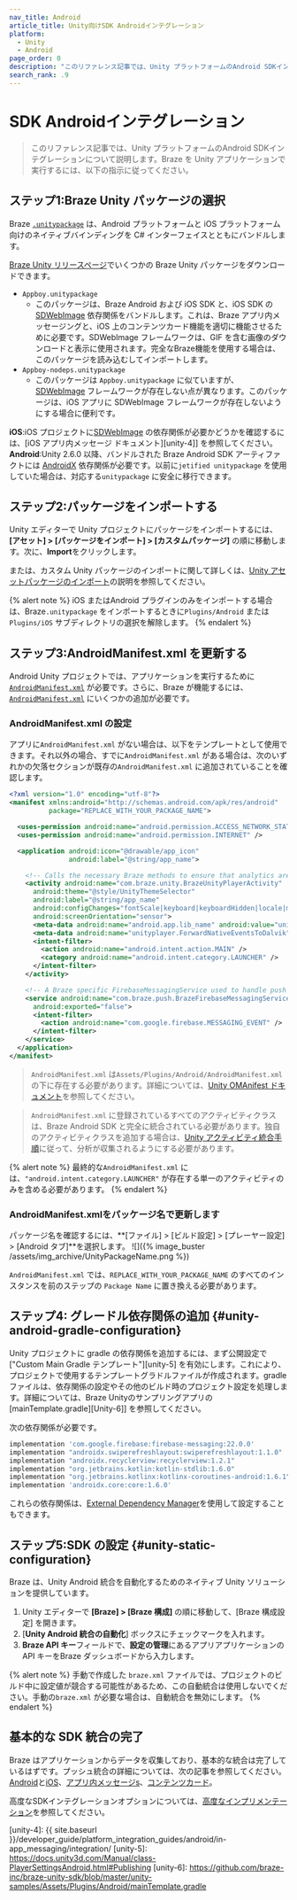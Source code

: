 ```yaml
---
nav_title: Android
article_title: Unity向けSDK Androidインテグレーション
platform: 
  - Unity
  - Android
page_order: 0
description: "このリファレンス記事では、Unity プラットフォームのAndroid SDKインテグレーションについて説明します。"
search_rank: .9
---
```


# SDK Androidインテグレーション

> このリファレンス記事では、Unity プラットフォームのAndroid SDKインテグレーションについて説明します。Braze を Unity アプリケーションで実行するには、以下の指示に従ってください。

## ステップ1:Braze Unity パッケージの選択

Braze [`.unitypackage`][41] は、Android プラットフォームと iOS プラットフォーム向けのネイティブバインディングを C# インターフェイスとともにバンドルします。

[Braze Unity リリースページ][42]でいくつかの Braze Unity パッケージをダウンロードできます。
 
- `Appboy.unitypackage`
    - このパッケージは、Braze Android および iOS SDK と、iOS SDK の [SDWebImage][unity-1] 依存関係をバンドルします。これは、Braze アプリ内メッセージングと、iOS 上のコンテンツカード機能を適切に機能させるために必要です。SDWebImage フレームワークは、GIF を含む画像のダウンロードと表示に使用されます。完全なBraze機能を使用する場合は、このパッケージを読み込むしてインポートします。
- `Appboy-nodeps.unitypackage`
    - このパッケージは `Appboy.unitypackage` に似ていますが、[SDWebImage][unity-1] フレームワークが存在しない点が異なります。このパッケージは、iOS アプリに SDWebImage フレームワークが存在しないようにする場合に便利です。

**iOS**:iOS プロジェクトに[SDWebImage][unity-1] の依存関係が必要かどうかを確認するには、\[iOS アプリ内メッセージ ドキュメント]\[unity-4]] を参照してください。<br>
**Android**:Unity 2.6.0 以降、バンドルされた Braze Android SDK アーティファクトには [AndroidX][unity-3] 依存関係が必要です。以前に`jetified unitypackage` を使用していた場合は、対応する`unitypackage` に安全に移行できます。

## ステップ2:パッケージをインポートする

Unity エディターで Unity プロジェクトにパッケージをインポートするには、**\[アセット] > \[パッケージをインポート] > \[カスタムパッケージ]** の順に移動します。次に、**Import**をクリックします。

または、カスタム Unity パッケージのインポートに関して詳しくは、[Unity アセットパッケージのインポート][41]の説明を参照してください。 

{% alert note %}
iOS またはAndroid プラグインのみをインポートする場合は、Braze`.unitypackage` をインポートするときに`Plugins/Android` または`Plugins/iOS` サブディレクトリの選択を解除します。
{% endalert %}

## ステップ3:AndroidManifest.xml を更新する

Android Unity プロジェクトでは、アプリケーションを実行するために [`AndroidManifest.xml`](https://docs.unity3d.com/Manual/android-manifest.html) が必要です。さらに、Braze が機能するには、[`AndroidManifest.xml`](https://docs.unity3d.com/Manual/android-manifest.html) にいくつかの追加が必要です。

### AndroidManifest.xml の設定

アプリに`AndroidManifest.xml` がない場合は、以下をテンプレートとして使用できます。それ以外の場合、すでに`AndroidManifest.xml` がある場合は、次のいずれかの欠落セクションが既存の`AndroidManifest.xml` に追加されていることを確認します。

```xml
<?xml version="1.0" encoding="utf-8"?>
<manifest xmlns:android="http://schemas.android.com/apk/res/android"
          package="REPLACE_WITH_YOUR_PACKAGE_NAME">

  <uses-permission android:name="android.permission.ACCESS_NETWORK_STATE" />
  <uses-permission android:name="android.permission.INTERNET" />

  <application android:icon="@drawable/app_icon" 
               android:label="@string/app_name">

    <!-- Calls the necessary Braze methods to ensure that analytics are collected and that push notifications are properly forwarded to the Unity application. -->
    <activity android:name="com.braze.unity.BrazeUnityPlayerActivity" 
      android:theme="@style/UnityThemeSelector"
      android:label="@string/app_name" 
      android:configChanges="fontScale|keyboard|keyboardHidden|locale|mnc|mcc|navigation|orientation|screenLayout|screenSize|smallestScreenSize|uiMode|touchscreen" 
      android:screenOrientation="sensor">
      <meta-data android:name="android.app.lib_name" android:value="unity" />
      <meta-data android:name="unityplayer.ForwardNativeEventsToDalvik" android:value="true" />
      <intent-filter>
        <action android:name="android.intent.action.MAIN" />
        <category android:name="android.intent.category.LAUNCHER" />
      </intent-filter>
    </activity>

    <!-- A Braze specific FirebaseMessagingService used to handle push notifications. -->
    <service android:name="com.braze.push.BrazeFirebaseMessagingService"
      android:exported="false">
      <intent-filter>
        <action android:name="com.google.firebase.MESSAGING_EVENT" />
      </intent-filter>
    </service>
  </application>
</manifest>
```

> `AndroidManifest.xml` は`Assets/Plugins/Android/AndroidManifest.xml` の下に存在する必要があります。詳細については、[Unity OMAnifest ドキュメント](https://docs.unity3d.com/Manual/android-manifest.html)を参照してください。

> `AndroidManifest.xml` に登録されているすべてのアクティビティクラスは、Braze Android SDK と完全に統合されている必要があります。独自のアクティビティクラスを追加する場合は、[Unity アクティビティ統合手順](#extending-braze-unity-player)に従って、分析が収集されるようにする必要があります。

{% alert note %}
最終的な`AndroidManifest.xml` には、`"android.intent.category.LAUNCHER"` が存在する単一のアクティビティのみを含める必要があります。
{% endalert %}

### AndroidManifest.xmlをパッケージ名で更新します

パッケージ名を確認するには、**\[ファイル] > \[ビルド設定] > \[プレーヤー設定] > \[Android タブ]**を選択します。
![]({% image_buster /assets/img_archive/UnityPackageName.png %})

`AndroidManifest.xml` では、`REPLACE_WITH_YOUR_PACKAGE_NAME` のすべてのインスタンスを前のステップの `Package Name` に置き換える必要があります。

## ステップ4: グレードル依存関係の追加 {#unity-android-gradle-configuration}

Unity プロジェクトに gradle の依存関係を追加するには、まず公開設定で \["Custom Main Gradle テンプレート"]\[unity-5] を有効にします。これにより、プロジェクトで使用するテンプレートグラドルファイルが作成されます。gradle ファイルは、依存関係の設定やその他のビルド時のプロジェクト設定を処理します。詳細については、Braze Unityのサンプリングアプリの\[mainTemplate.gradle]\[Unity-6]] を参照してください。

次の依存関係が必要です。

```groovy
implementation 'com.google.firebase:firebase-messaging:22.0.0'
implementation "androidx.swiperefreshlayout:swiperefreshlayout:1.1.0"
implementation "androidx.recyclerview:recyclerview:1.2.1"
implementation "org.jetbrains.kotlin:kotlin-stdlib:1.6.0"
implementation "org.jetbrains.kotlinx:kotlinx-coroutines-android:1.6.1"
implementation 'androidx.core:core:1.6.0'
```

これらの依存関係は、[External Dependency Manager](https://github.com/googlesamples/unity-jar-resolver)を使用して設定することもできます。

## ステップ5:SDK の設定 {#unity-static-configuration}

Braze は、Unity Android 統合を自動化するためのネイティブ Unity ソリューションを提供しています。 

1. Unity エディターで **\[Braze] > \[Braze 構成]** の順に移動して、\[Braze 構成設定] を開きます。
2. \[**Unity Android 統合の自動化**] ボックスにチェックマークを入れます。
3. **Braze API キー**フィールドで、**設定の管理**にあるアプリアプリケーションのAPI キーをBraze ダッシュボードから入力します。

{% alert note %}
手動で作成した `braze.xml` ファイルでは、プロジェクトのビルド中に設定値が競合する可能性があるため、この自動統合は使用しないでください。手動の`braze.xml` が必要な場合は、自動統合を無効にします。
{% endalert %}

## 基本的な SDK 統合の完了

Braze はアプリケーションからデータを収集しており、基本的な統合は完了しているはずです。プッシュ統合の詳細については、次の記事を参照してください。[Android][53]と[iOS][50]、[アプリ内メッセージs][34]、[コンテンツカード][40]。

高度なSDKインテグレーションオプションについては、[高度なインプリメンテーション][54]を参照してください。

[5]: #transitioning-from-manual-to-automated-integration
[34]: {{site.baseurl}}/developer_guide/platform_integration_guides/unity/in-app_messaging/
[35]: {{site.baseurl}}/developer_guide/platform_integration_guides/unity/news_feed/
[40]: {{site.baseurl}}/developer_guide/platform_integration_guides/unity/content_cards/
[41]: https://docs.unity3d.com/Manual/AssetPackages.html
[42]: https://github.com/Appboy/appboy-unity-sdk/releases
[50]: {{site.baseurl}}/developer_guide/platform_integration_guides/unity/push_notifications/ios/
[53]: {{site.baseurl}}/developer_guide/platform_integration_guides/unity/push_notifications/android/
[54]: {{site.baseurl}}/developer_guide/platform_integration_guides/unity/sdk_integration/advanced_use_cases/#android-sdk-advanced
[unity-1]: https://github.com/SDWebImage/SDWebImage
[unity-2]: https://firebase.google.com/docs/unity/setup
[unity-3]: https://developer.android.com/jetpack/androidx
\[unity-4]: {{ site.baseurl }}/developer_guide/platform_integration_guides/android/in-app_messaging/integration/
\[unity-5]: https://docs.unity3d.com/Manual/class-PlayerSettingsAndroid.html#Publishing
\[unity-6]: https://github.com/braze-inc/braze-unity-sdk/blob/master/unity-samples/Assets/Plugins/Android/mainTemplate.gradle

